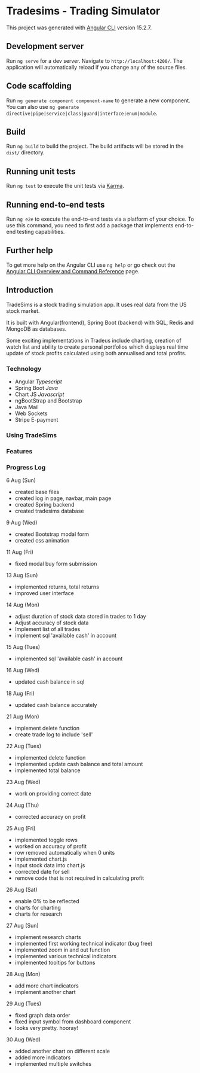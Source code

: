 # Tradesims - Trading Simulator

This project was generated with [Angular CLI](https://github.com/angular/angular-cli) version 15.2.7.

## Development server

Run `ng serve` for a dev server. Navigate to `http://localhost:4200/`. The application will automatically reload if you change any of the source files.

## Code scaffolding

Run `ng generate component component-name` to generate a new component. You can also use `ng generate directive|pipe|service|class|guard|interface|enum|module`.

## Build

Run `ng build` to build the project. The build artifacts will be stored in the `dist/` directory.

## Running unit tests

Run `ng test` to execute the unit tests via [Karma](https://karma-runner.github.io).

## Running end-to-end tests

Run `ng e2e` to execute the end-to-end tests via a platform of your choice. To use this command, you need to first add a package that implements end-to-end testing capabilities.

## Further help

To get more help on the Angular CLI use `ng help` or go check out the [Angular CLI Overview and Command Reference](https://angular.io/cli) page.


## Introduction
TradeSims is a stock trading simulation app. It uses real data from the US stock market. 

It is built with Angular(frontend), Spring Boot (backend) with SQL, Redis and MongoDB as databases.

Some exciting implementations in Tradeus include charting, creation of watch list and ability to create personal portfolios which displays real time update of stock profits calculated using both annualised and total profits. 



### Technology
- Angular *Typescript*
- Spring Boot *Java*
- Chart JS *Javascript*
- ngBootStrap and Bootstrap 
- Java Mail
- Web Sockets
- Stripe E-payment

### Using TradeSims

### Features



### Progress Log
6 Aug (Sun)
- created base files
- created log in page, navbar, main page
- created Spring backend
- created tradesims database

9 Aug (Wed)
- created Bootstrap modal form
- created css animation

11 Aug (Fri)
- fixed modal buy form submission

13 Aug (Sun)
- implemented returns, total returns
- improved user interface

14 Aug (Mon)
- adjust duration of stock data stored in trades to 1 day
- Adjust accuracy of stock data
- Implement list of all trades
- implement sql 'available cash' in account

15 Aug (Tues)
- implemented sql 'available cash' in account

16 Aug (Wed)
- updated cash balance in sql

18 Aug (Fri)
- updated cash balance accurately

21 Aug (Mon)
- implement delete function
- create trade log to include 'sell'

22 Aug (Tues)
- implemented delete function
- implemented update cash balance and total amount
- implemented total balance


23 Aug (Wed)
- work on providing correct date

24 Aug (Thu)
- corrected accuracy on profit

25 Aug (Fri)
- implemented toggle rows
- worked on accuracy of profit
- row removed automatically when 0 units
- implemented chart.js
- input stock data into chart.js
- corrected date for sell
- remove code that is not required in calculating profit

26 Aug (Sat)
- enable 0% to be reflected
- charts for charting 
- charts for research

27 Aug (Sun)
- implement research charts
- implemented first working technical indicator (bug free)
- implemented zoom in and out function
- implemented various technical indicators
- implemented tooltips for buttons

28 Aug (Mon)
- add more chart indicators
- implement another chart

29 Aug (Tues)
- fixed graph data order
- fixed input symbol from dashboard component
- looks very pretty. hooray!

30 Aug (Wed)
- added another chart on different scale
- added more indicators
- implemented multiple switches